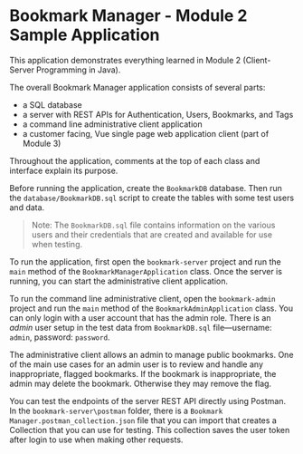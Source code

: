 # Bookmark Manager - Module 2 Sample Application

This application demonstrates everything learned in Module 2 (Client-Server Programming in Java).

The overall Bookmark Manager application consists of several parts:
- a SQL database
- a server with REST APIs for Authentication, Users, Bookmarks, and Tags
- a command line administrative client application
- a customer facing, Vue single page web application client (part of Module 3)

Throughout the application, comments at the top of each class and interface explain its purpose.

Before running the application, create the `BookmarkDB` database. Then run the `database/BookmarkDB.sql` script to create the tables with some test users and data.

> Note: The `BookmarkDB.sql` file contains information on the various users and their credentials that are created and available for use when testing.

To run the application, first open the `bookmark-server` project and run the `main` method of the `BookmarkManagerApplication` class. Once the server is running, you can start the administrative client application.

To run the command line administrative client, open the `bookmark-admin` project and run the `main` method of the `BookmarkAdminApplication` class. You can only login with a user account that has the admin role. There is an *admin* user setup in the test data from `BookmarkDB.sql` file—username: `admin`, password: `password`.

The administrative client allows an admin to manage public bookmarks. One of the main use cases for an admin user is to review and handle any inappropriate, flagged bookmarks. If the bookmark is inappropriate, the admin may delete the bookmark. Otherwise they may remove the flag.

You can test the endpoints of the server REST API directly using Postman. In the `bookmark-server\postman` folder, there is a `Bookmark Manager.postman_collection.json` file that you can import that creates a Collection that you can use for testing. This collection saves the user token after login to use when making other requests.
